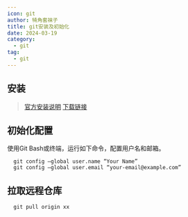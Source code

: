 ```yaml
---
icon: git
author: 犄角套袜子
title: git安装及初始化
date: 2024-03-19
category:
  - git
tag:
  - git
---
```


## 安装

> [官方安装说明](https://git-scm.com/book/zh/v2/%E8%B5%B7%E6%AD%A5-%E5%AE%89%E8%A3%85-Git)
> [下载链接](https://git-scm.com/downloads)

## 初始化配置

使用Git Bash或终端，运行如下命令，配置用户名和邮箱。

```shell
  git config –global user.name “Your Name”
  git config –global user.email “your-email@example.com”
```

## 拉取远程仓库

```shell
  git pull origin xx
```
